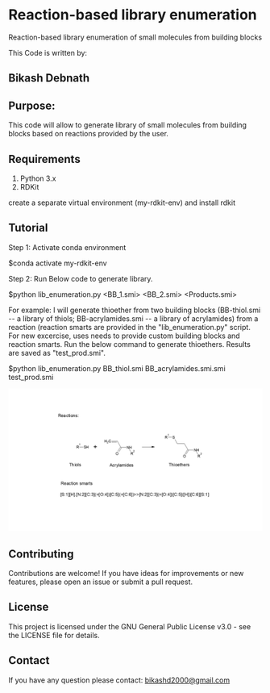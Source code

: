 # Reaction-based library enumeration
Reaction-based library enumeration of small molecules from building blocks

This Code is written by:
## Bikash Debnath

## Purpose:
This code will allow to generate library of small molecules from building blocks based on reactions provided by the user.

## Requirements 

1. Python 3.x
2. RDKit

create a separate virtual environment (my-rdkit-env) and install rdkit



## Tutorial
Step 1: Activate conda environment

$conda activate my-rdkit-env

Step 2: Run Below code to generate library.

$python lib_enumeration.py <BB_1.smi> <BB_2.smi> <Products.smi>

For example:
I will generate thioether from two building blocks (BB-thiol.smi -- a library of thiols; BB-acrylamides.smi -- a library of acrylamides) from a reaction (reaction smarts are provided in the "lib_enumeration.py" script. For new excercise, uses needs to provide custom building blocks and reaction smarts. Run the below command to generate thioethers. Results are saved as "test_prod.smi".

$python lib_enumeration.py BB_thiol.smi BB_acrylamides.smi.smi test_prod.smi

![Alt Text](Reactions_thioether.png)

## Contributing
Contributions are welcome! If you have ideas for improvements or new features, please open an issue or submit a pull request.

## License
This project is licensed under the  GNU General Public License v3.0 - see the LICENSE file for details.

## Contact
If you have any question please contact: bikashd2000@gmail.com
